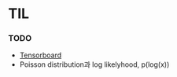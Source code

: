 # TIL
### TODO
- [Tensorboard](./Code/Tensorboard.md)
- Poisson distribution과 log likelyhood, p(log(x))
